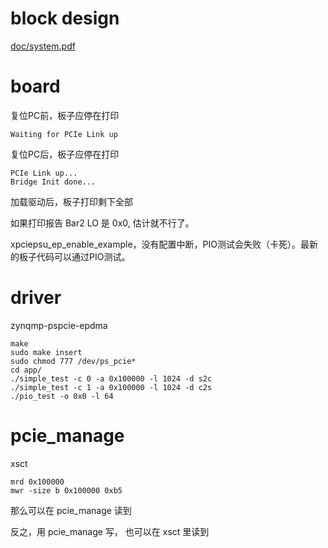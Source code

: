 # block design

[doc/system.pdf](doc/system.pdf)

# board
复位PC前，板子应停在打印 
```
Waiting for PCIe Link up
```
复位PC后，板子应停在打印 
```
PCIe Link up...
Bridge Init done...
```
加载驱动后，板子打印剩下全部

如果打印报告 Bar2 LO 是 0x0, 估计就不行了。

xpciepsu_ep_enable_example，没有配置中断，PIO测试会失败（卡死）。最新的板子代码可以通过PIO测试。


# driver 
zynqmp-pspcie-epdma
```
make
sudo make insert
sudo chmod 777 /dev/ps_pcie*
cd app/
./simple_test -c 0 -a 0x100000 -l 1024 -d s2c
./simple_test -c 1 -a 0x100000 -l 1024 -d c2s
./pio_test -o 0x0 -l 64
```


# pcie_manage

xsct
```
mrd 0x100000
mwr -size b 0x100000 0xb5
```
那么可以在 pcie_manage 读到

反之，用 pcie_manage 写， 也可以在 xsct 里读到





